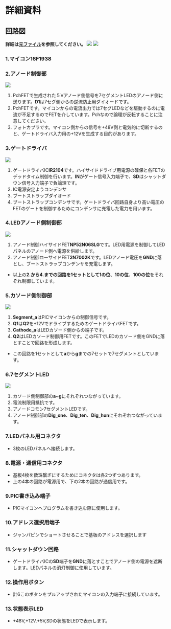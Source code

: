 # 詳細資料
## 回路図
**詳細は[元ファイル](PCB//ScoreBoradPCB/ScoreBoradPCB.pro)を参照してください。**
<img src="Image/回路図.png">
<img src="Image/回路図全体.png">

### 1.マイコン16F1938

### 2.アノード制御部
<img src="Image\回路図説明詳細\アノード制御部.png">

1. PchFETで生成された５Vアノード側信号を7セグメントLEDのアノード側に送ります。**D1**は7セグ側からの逆流防止用ダイオードです。
2. PchFETです。マイコンからの電流出力では7セグLEDなどを駆動するのに電流が不足するのでFETを介しています。Pchなので論理が反転することに注意してください。
3. フォトカプラです。マイコン側からの信号を+48V側と電気的に切断するのと、ゲートドライバ入力用の+12Vを生成する目的があります。

### 3.ゲートドライバ
<img src="Image\回路図説明詳細\ゲートドライバ.png">

1. ゲートドライバIC**IR2104**です。ハイサイドドライブ用電源の確保と各FETのデッドタイム制御を行います。**IN**がゲート信号入力端子で、**SD**はシャットダウン信号入力端子で負論理です。
2. IC電源安定ようコンデンサ
3. ブートストラップダイオード
4. ブートストラップコンデンサです。ゲートドライバ回路自身より高い電圧のFETのゲートを制御するためにコンデンサに充電した電力を用います。

### 4.LEDアノード側制御部
<img src="Image\回路図説明詳細\LEDアノード側制御部.png">

1. アノード制御ハイサイドFET**NP52N06SLG**です。LED用電源を制御してLEDパネルのアノード側へ電源を供給します。
2. アノード制御ローサイドFET**2N7002K**です。LEDアノード電圧を**GND**に落とし、ブートストラップコンデンサを充電します。

* 以上の**2.**から**4.**までの回路を1セットとして**1の位**、**10の位**、**100の位**をそれぞれ制御しています。

### 5.カソード側制御部
<img src="Image\回路図説明詳細\カソード制御部.png">

1. **Segment_a**はPICマイコンからの制御信号です。
2. **Q1**は**Q2**を+12VでドライブするためのゲートドライバFETです。
3. **Cathode_a**はLEDカソード側からの端子です。
4. **Q2**はLEDカソード制御用FETです。このFETでLEDのカソード側をGNDに落とすことで回路を形成します。

* この回路を1セットとして**a**から**g**までの7セットで7セグメントとしています。

### 6.7セグメントLED
<img src="Image\回路図説明詳細\7セグメントLED.png">

1. カソード側制御部の**a**~**g**にそれぞれつながっています。
2. 電流制限用抵抗です。
3. アノードコモン7セグメントLEDです。
4. アノード制御部の**Dig_one**、**Dig_ten**、**Dig_hun**にそれぞれつながっています。

### 7.LEDパネル用コネクタ
* 3枚のLEDパネルへ接続します。

### 8.電源・通信用コネクタ
* 基板4枚を数珠繋ぎにするためにコネクタは各2つずつあります。
* 上の4本の回路が電源用で、下の2本の回路が通信用です。

### 9.PIC書き込み端子
* PICマイコンへプログラムを書き込む際に使用します。

### 10.アドレス選択用端子
* ジャンパピンでショートさせることで基板のアドレスを選択します

### 11.シャットダウン回路
* ゲートドライバICの**SD**端子を**GND**に落とすことでアノード側の電源を遮断します。LEDパネルの消灯制御に使用しています。

### 12.操作用ボタン
* 計6このボタンをプルアップされたマイコンの入力端子に接続しています。

### 13.状態表示LED
* +48V,+12V.+5V,SDの状態をLEDで表示します。